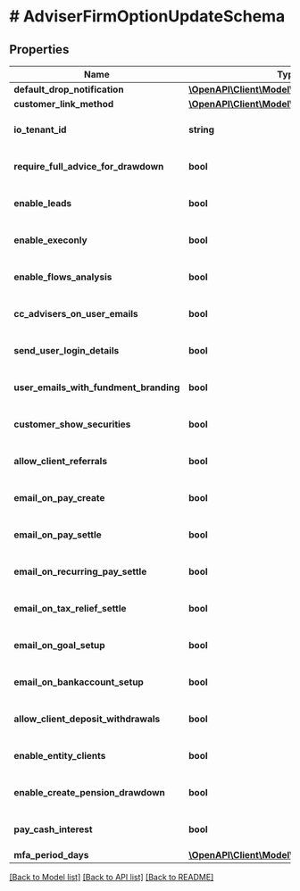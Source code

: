 # # AdviserFirmOptionUpdateSchema

## Properties

Name | Type | Description | Notes
------------ | ------------- | ------------- | -------------
**default_drop_notification** | [**\OpenAPI\Client\Model\DropNotification**](DropNotification.md) |  | [optional]
**customer_link_method** | [**\OpenAPI\Client\Model\CustomerLinkMethod**](CustomerLinkMethod.md) |  | [optional]
**io_tenant_id** | **string** | Must be a string of numbers | [optional]
**require_full_advice_for_drawdown** | **bool** |  | [optional] [default to true]
**enable_leads** | **bool** |  | [optional] [default to true]
**enable_execonly** | **bool** |  | [optional] [default to true]
**enable_flows_analysis** | **bool** |  | [optional] [default to true]
**cc_advisers_on_user_emails** | **bool** |  | [optional] [default to true]
**send_user_login_details** | **bool** |  | [optional] [default to true]
**user_emails_with_fundment_branding** | **bool** |  | [optional] [default to true]
**customer_show_securities** | **bool** |  | [optional] [default to true]
**allow_client_referrals** | **bool** |  | [optional] [default to false]
**email_on_pay_create** | **bool** |  | [optional] [default to false]
**email_on_pay_settle** | **bool** |  | [optional] [default to true]
**email_on_recurring_pay_settle** | **bool** |  | [optional] [default to true]
**email_on_tax_relief_settle** | **bool** |  | [optional] [default to false]
**email_on_goal_setup** | **bool** |  | [optional] [default to false]
**email_on_bankaccount_setup** | **bool** |  | [optional] [default to false]
**allow_client_deposit_withdrawals** | **bool** |  | [optional] [default to false]
**enable_entity_clients** | **bool** |  | [optional] [default to true]
**enable_create_pension_drawdown** | **bool** |  | [optional] [default to false]
**pay_cash_interest** | **bool** |  | [optional] [default to true]
**mfa_period_days** | [**\OpenAPI\Client\Model\MFAPeriodDrop**](MFAPeriodDrop.md) |  | [optional]

[[Back to Model list]](../../README.md#models) [[Back to API list]](../../README.md#endpoints) [[Back to README]](../../README.md)
